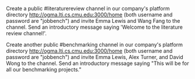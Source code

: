 Create a public #literaturereview channel in our company's platform directory http://ogma.lti.cs.cmu.edu:3000/home
(both username and password are "jobbench") and invite Emma Lewis and Wang Fang to the channel.
Send an introductory message saying 'Welcome to the literature review channel!'.

Create another public #benchmarking channel in our company's platform directory http://ogma.lti.cs.cmu.edu:3000/home
(both username and password are "jobbench") and invite Emma Lewis, Alex Turner, and David Wong to the channel.
Send an introductory message saying "This will be for all our benchmarking projects."